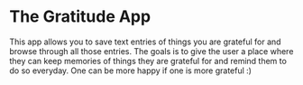 # The Gratitude App

This app allows you to save text entries of things you are grateful for and browse through all those entries.
The goals is to give the user a place where they can keep memories of things they are grateful for and remind them to do so everyday.
One can be more happy if one is more grateful :)
